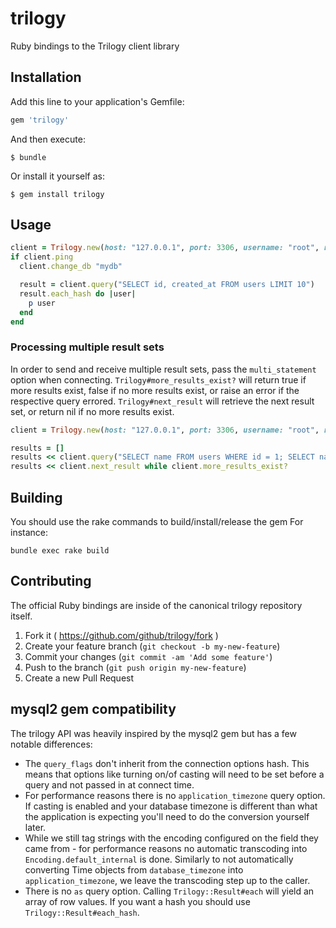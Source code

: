 # trilogy

Ruby bindings to the Trilogy client library

## Installation

Add this line to your application's Gemfile:

``` ruby
gem 'trilogy'
```

And then execute:

```
$ bundle
```

Or install it yourself as:

```
$ gem install trilogy
```

## Usage

``` ruby
client = Trilogy.new(host: "127.0.0.1", port: 3306, username: "root", read_timeout: 2)
if client.ping
  client.change_db "mydb"

  result = client.query("SELECT id, created_at FROM users LIMIT 10")
  result.each_hash do |user|
    p user
  end
end
```

### Processing multiple result sets

In order to send and receive multiple result sets, pass the `multi_statement` option when connecting.
`Trilogy#more_results_exist?` will return true if more results exist, false if no more results exist, or raise
an error if the respective query errored. `Trilogy#next_result` will retrieve the next result set, or return nil
if no more results exist.

``` ruby
client = Trilogy.new(host: "127.0.0.1", port: 3306, username: "root", read_timeout: 2, multi_statement: true)

results = []
results << client.query("SELECT name FROM users WHERE id = 1; SELECT name FROM users WHERE id = 2")
results << client.next_result while client.more_results_exist?
```

## Building
You should use the rake commands to build/install/release the gem
For instance:
```shell
bundle exec rake build
```

## Contributing

The official Ruby bindings are inside of the canonical trilogy repository itself.

1. Fork it ( https://github.com/github/trilogy/fork )
2. Create your feature branch (`git checkout -b my-new-feature`)
3. Commit your changes (`git commit -am 'Add some feature'`)
4. Push to the branch (`git push origin my-new-feature`)
5. Create a new Pull Request

## mysql2 gem compatibility

The trilogy API was heavily inspired by the mysql2 gem but has a few notable
differences:

* The `query_flags` don't inherit from the connection options hash.
  This means that options like turning on/of casting will need to be set before
  a query and not passed in at connect time.
* For performance reasons there is no `application_timezone` query option. If
  casting is enabled and your database timezone is different than what the
  application is expecting you'll need to do the conversion yourself later.
* While we still tag strings with the encoding configured on the field they came
  from - for performance reasons no automatic transcoding into
  `Encoding.default_internal` is done. Similarly to not automatically converting
  Time objects from `database_timezone` into `application_timezone`, we leave
  the transcoding step up to the caller.
* There is no `as` query option. Calling `Trilogy::Result#each` will yield an array
  of row values. If you want a hash you should use `Trilogy::Result#each_hash`.
